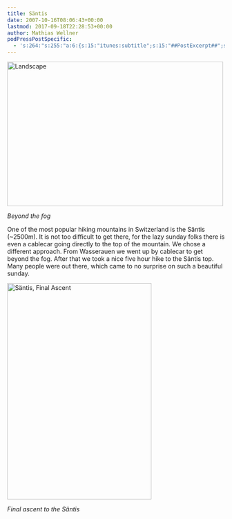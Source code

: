 ```yaml
---
title: Säntis
date: 2007-10-16T08:06:43+00:00
lastmod: 2017-09-18T22:28:53+00:00
author: Mathias Wellner
podPressPostSpecific:
  - 's:264:"s:255:"a:6:{s:15:"itunes:subtitle";s:15:"##PostExcerpt##";s:14:"itunes:summary";s:15:"##PostExcerpt##";s:15:"itunes:keywords";s:17:"##WordPressCats##";s:13:"itunes:author";s:10:"##Global##";s:15:"itunes:explicit";s:7:"Default";s:12:"itunes:block";s:7:"Default";}";";'
---
```

[<img width="500" src="http://farm3.static.flickr.com/2206/1571048307_6608e04935.jpg" alt="Landscape" height="334" />](http://www.flickr.com/photos/mwellner/1571048307/ "Photo Sharing")
  
_Beyond the fog_

One of the most popular hiking mountains in Switzerland is the Säntis (~2500m). It is not too difficult to get there, for the lazy sunday folks there is even a cablecar going directly to the top of the mountain. We chose a different approach. From Wasserauen we went up by cablecar to get beyond the fog. After that we took a nice five hour hike to the Säntis top. Many people were out there, which came to no surprise on such a beautiful sunday.

[<img width="334" src="http://farm3.static.flickr.com/2298/1584942762_da1c8454de.jpg" alt="Säntis, Final Ascent" height="500" />](http://www.flickr.com/photos/mwellner/1584942762/ "Photo Sharing")
  
_Final ascent to the Säntis_